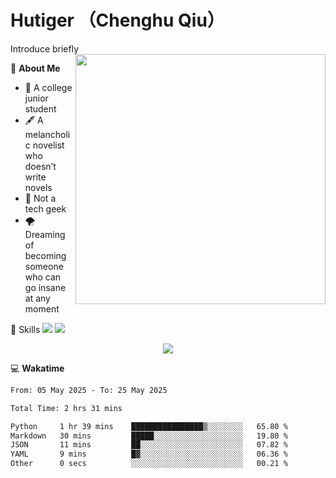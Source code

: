 # Hutiger （Chenghu Qiu）
Introduce briefly
<a href="#">
<img align="right" width="400" src="https://github-readme-stats-tau-lilac-25.vercel.app/api/top-langs/?username=hutiger9&layout=compact&langs_count=8&theme=transparent" />
</a>

💭 **About Me**

- 🏫 A college junior student
- 🖋️ A melancholic novelist who doesn’t write novels
- 🚫 Not a tech geek
- 🌪️ Dreaming of becoming someone who can go insane at any moment


🚀 Skills
![](https://img.shields.io/badge/-python-3e74a2?style=for-the-badge&logo=Python&logoColor=fff)
![](https://img.shields.io/badge/-pytorch-ee4c2c?style=for-the-badge&logo=PyTorch&logoColor=fff)

</p>
    <p align="center">
    <img src="https://profile-counter.glitch.me/{hutiger9}/count.svg" />
</p>


💻 **Wakatime**

<!--START_SECTION:waka-->

```txt
From: 05 May 2025 - To: 25 May 2025

Total Time: 2 hrs 31 mins

Python     1 hr 39 mins    ████████████████▒░░░░░░░░   65.80 %
Markdown   30 mins         █████░░░░░░░░░░░░░░░░░░░░   19.80 %
JSON       11 mins         ██░░░░░░░░░░░░░░░░░░░░░░░   07.82 %
YAML       9 mins          █▓░░░░░░░░░░░░░░░░░░░░░░░   06.36 %
Other      0 secs          ░░░░░░░░░░░░░░░░░░░░░░░░░   00.21 %
```

<!--END_SECTION:waka-->
